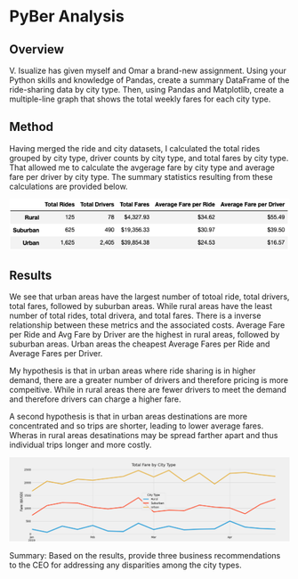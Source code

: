 # PyBer Analysis
## Overview
V. Isualize has given myself and Omar a brand-new assignment. Using your Python skills and knowledge of Pandas, create a summary DataFrame of the ride-sharing data by city type. Then, using Pandas and Matplotlib, create a multiple-line graph that shows the total weekly fares for each city type.

## Method 
Having merged the ride and city datasets, I calculated the total rides grouped by city type, driver counts by city type, and total fares by city type. 
That allowed me to calculate the avgerage fare by city type and average fare per driver by city type. 
The summary statistics resulting from these calculations are provided below. 

![Pyber_Ride_summary](https://github.com/cfusco77/PyBer_Analysis/blob/main/Resources/Pyber_Ride_Summary.png)

## Results 
We see that urban areas have the largest number of totoal ride, total drivers, total fares, followed by suburban areas. While rural areas have the least number of total rides, total drivera, and total fares. There is a inverse relationship between these metrics and the associated costs. Average Fare per Ride and Avg Fare by Driver are the highest in rural areas, followed by suburban areas. Urban areas the cheapest Average Fares per Ride and Average Fares per Driver. 

My hypothesis is that in urban areas where ride sharing is in higher demand, there are a greater number of drivers and therefore pricing is more compeitive. While in rural areas there are fewer drivers to meet the demand and therefore drivers can charge a higher fare. 

A second hypothesis is that in urban areas destinations are more concentrated and so trips are shorter, leading to lower average fares. Wheras in rural areas desatinations may be spread farther apart and thus individual trips longer and more costly. 

![Challenge_fare_summary](https://github.com/cfusco77/PyBer_Analysis/blob/main/Challenege_fare_summary.png) 


Summary: Based on the results, provide three business recommendations to the CEO for addressing any disparities among the city types.
